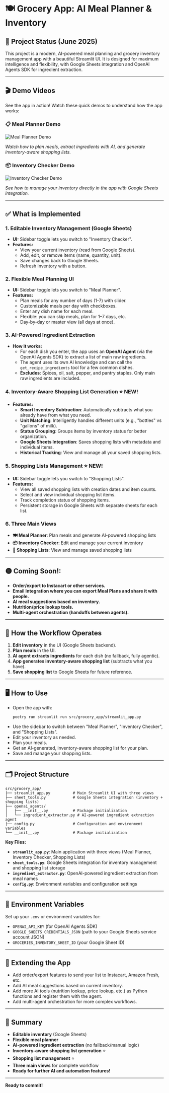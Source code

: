 # 🍽️ Grocery App: AI Meal Planner & Inventory

## 🚀 Project Status (June 2025)

This project is a modern, AI-powered meal planning and grocery inventory management app with a beautiful Streamlit UI. It is designed for maximum intelligence and flexibility, with Google Sheets integration and OpenAI Agents SDK for ingredient extraction.

---

## 🎬 **Demo Videos**

See the app in action! Watch these quick demos to understand how the app works:

### 📋 Meal Planner Demo
![Meal Planner Demo](demo/meal-planner-demo.gif)

*Watch how to plan meals, extract ingredients with AI, and generate inventory-aware shopping lists.*

### 📦 Inventory Checker Demo  
![Inventory Checker Demo](demo/inventory-checker-demo.gif)

*See how to manage your inventory directly in the app with Google Sheets integration.*

---

## ✅ **What is Implemented**

### 1. **Editable Inventory Management (Google Sheets)**
- **UI:** Sidebar toggle lets you switch to "Inventory Checker".
- **Features:**
  - View your current inventory (read from Google Sheets).
  - Add, edit, or remove items (name, quantity, unit).
  - Save changes back to Google Sheets.
  - Refresh inventory with a button.

### 2. **Flexible Meal Planning UI**
- **UI:** Sidebar toggle lets you switch to "Meal Planner".
- **Features:**
  - Plan meals for any number of days (1-7) with slider.
  - Customizable meals per day with checkboxes.
  - Enter any dish name for each meal.
  - Flexible: you can skip meals, plan for 1–7 days, etc.
  - Day-by-day or master view (all days at once).

### 3. **AI-Powered Ingredient Extraction**
- **How it works:**
  - For each dish you enter, the app uses an **OpenAI Agent** (via the OpenAI Agents SDK) to extract a list of main raw ingredients.
  - The agent uses its own AI knowledge and can call the `get_recipe_ingredients` tool for a few common dishes.
  - **Excludes**: Spices, oil, salt, pepper, and pantry staples. Only main raw ingredients are included.

### 4. **Inventory-Aware Shopping List Generation** ⭐ **NEW!**
- **Features:**
  - **Smart Inventory Subtraction**: Automatically subtracts what you already have from what you need.
  - **Unit Matching**: Intelligently handles different units (e.g., "bottles" vs "gallons" of milk).
  - **Status Grouping**: Groups items by inventory status for better organization.
  - **Google Sheets Integration**: Saves shopping lists with metadata and individual items.
  - **Historical Tracking**: View and manage all your saved shopping lists.

### 5. **Shopping Lists Management** ⭐ **NEW!**
- **UI:** Sidebar toggle lets you switch to "Shopping Lists".
- **Features:**
  - View all saved shopping lists with creation dates and item counts.
  - Select and view individual shopping list items.
  - Track completion status of shopping items.
  - Persistent storage in Google Sheets with separate sheets for each list.

### 6. **Three Main Views**
- **🍽️ Meal Planner**: Plan meals and generate AI-powered shopping lists
- **📦 Inventory Checker**: Edit and manage your current inventory
- **🛒 Shopping Lists**: View and manage saved shopping lists

---

## 🟡 **Coming Soon!:**
- **Order/export to Instacart or other services.**
- **Email Integration where you can export Meal Plans and share it with people.**
- **AI meal suggestions based on inventory.**
- **Nutrition/price lookup tools.**
- **Multi-agent orchestration (handoffs between agents).**

---

## 🧠 **How the Workflow Operates**

1. **Edit inventory** in the UI (Google Sheets backend).
2. **Plan meals** in the UI.
3. **AI agent extracts ingredients** for each dish (no fallback, fully agentic).
4. **App generates inventory-aware shopping list** (subtracts what you have).
5. **Save shopping list** to Google Sheets for future reference.

---

## 🖥️ **How to Use**

- Open the app with:
  ```bash
  poetry run streamlit run src/grocery_app/streamlit_app.py
  ```
- Use the sidebar to switch between "Meal Planner", "Inventory Checker", and "Shopping Lists".
- Edit your inventory as needed.
- Plan your meals.
- Get an AI-generated, inventory-aware shopping list for your plan.
- Save and manage your shopping lists.

---

## 🗂️ **Project Structure**

```
src/grocery_app/
├── streamlit_app.py          # Main Streamlit UI with three views
├── sheet_tools.py            # Google Sheets integration (inventory + shopping lists)
├── openai_agents/
│   ├── __init__.py           # Package initialization
│   └── ingredient_extractor.py # AI-powered ingredient extraction agent
├── config.py                 # Configuration and environment variables
└── __init__.py               # Package initialization
```

**Key Files:**
- **`streamlit_app.py`**: Main application with three views (Meal Planner, Inventory Checker, Shopping Lists)
- **`sheet_tools.py`**: Google Sheets integration for inventory management and shopping list storage
- **`ingredient_extractor.py`**: OpenAI-powered ingredient extraction from meal names
- **`config.py`**: Environment variables and configuration settings

---

## 📝 **Environment Variables**

Set up your `.env` or environment variables for:
- `OPENAI_API_KEY` (for OpenAI Agents SDK)
- `GOOGLE_SHEETS_CREDENTIALS_JSON` (path to your Google Sheets service account JSON)
- `GROCERIES_INVENTORY_SHEET_ID` (your Google Sheet ID)

---

## 🧩 **Extending the App**
- Add order/export features to send your list to Instacart, Amazon Fresh, etc.
- Add AI meal suggestions based on current inventory.
- Add more AI tools (nutrition lookup, price lookup, etc.) as Python functions and register them with the agent.
- Add multi-agent orchestration for more complex workflows.

---

## 🏁 **Summary**
- **Editable inventory** (Google Sheets)
- **Flexible meal planner**
- **AI-powered ingredient extraction** (no fallback/manual logic)
- **Inventory-aware shopping list generation** ⭐
- **Shopping list management** ⭐
- **Three main views** for complete workflow
- **Ready for further AI and automation features!**

---

**Ready to commit!**
